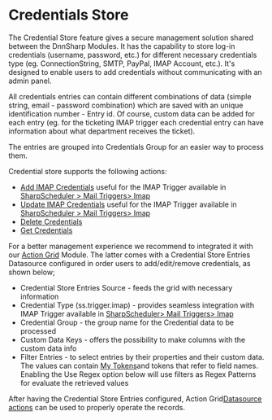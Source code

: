 # Credentials Store

The Credential Store feature gives a secure management solution shared between the DnnSharp Modules. It has the capability to store log-in credentials \(username, password, etc.\) for different necessary credentials type \(eg. ConnectionString, SMTP, PayPal, IMAP Account, etc.\). It's designed to enable users to add credentials without communicating with an admin panel.

All credentials entries can contain different combinations of data \(simple string, email - password combination\) which are saved with an unique identification number - Entry id. Of course, custom data can be added for each entry \(eg. for the ticketing IMAP trigger each credential entry can have information about what department receives the ticket\).

The entries are grouped into Credentials Group for an easier way to process them.

Credential store supports the following actions:

* [Add IMAP Credentials](/credential-store/add-imap-credential.md) useful for the IMAP Trigger available in [SharpScheduler &gt; Mail Triggers&gt; Imap](https://www.gitbook.com/book/dnnsharp/common/edit#)
* [Update IMAP Credentials](/credential-store/update-imap-credential.md) useful for the IMAP Trigger available in [SharpScheduler &gt; Mail Triggers&gt; Imap](https://www.gitbook.com/book/dnnsharp/common/edit#)
* [Delete Credentials](/credential-store/delete-credential.md)
* [Get Credentials](/credential-store/get-credential.md)

For a better management experience we recommend to integrated it with our [Action Grid](http://www.dnnsharp.com/dnn/modules/action-grid-table-data) Module. The latter comes with a Credential Store Entries Datasource configured in order users to add/edit/remove credentials, as shown below;

* Credential Store Entries Source - feeds the grid with necessary information
* Credential Type \(ss.trigger.imap\) - provides seamless integration with IMAP Trigger available in [SharpScheduler&gt; Mail Triggers&gt; Imap](https://www.gitbook.com/book/dnnsharp/common/edit#)
* Credential Group - the group name for the Credential data to be processed
* Custom Data Keys - offers the possibility to make columns with the custom data info
* Filter Entries - to select entries by their properties and their custom data. The values can contain [My Tokens](http://www.dnnsharp.com/dnn/modules/my-custom-tokens)and tokens that refer to field names. Enabling the Use Regex option below will use filters as Regex Patterns for evaluate the retrieved values

After having the Credential Store Entries configured, Action Grid[Datasource actions](https://action-grid.guide.dnnsharp.com/en/buttons/actions/datasource.html) can be used to properly operate the records.

